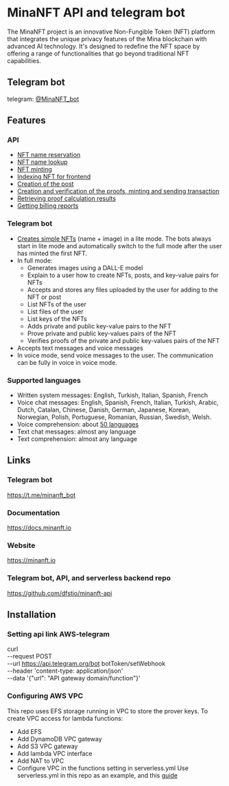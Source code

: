 # MinaNFT API and telegram bot

The MinaNFT project is an innovative Non-Fungible Token (NFT) platform that integrates the unique privacy features of the Mina blockchain with advanced AI technology. It's designed to redefine the NFT space by offering a range of functionalities that go beyond traditional NFT capabilities.

## Telegram bot

telegram: [@MinaNFT_bot](https://t.me/minanft_bot?start)

## Features

### API

- [NFT name reservation](https://docs.minanft.io/api/class/api/#reserveName)
- [NFT name lookup](https://docs.minanft.io/api/class/api/#lookupName)
- [NFT minting](https://docs.minanft.io/api/class/api/#mint)
- [Indexing NFT for frontend](https://docs.minanft.io/api/class/api/#indexName)
- [Creation of the post](https://docs.minanft.io/api/class/api/#post)
- [Creation and verification of the proofs, minting and sending transaction](https://docs.minanft.io/api/class/api/#proof)
- [Retrieving proof calculation results](https://docs.minanft.io/api/class/api/#waitForJobResult)
- [Getting billing reports](https://docs.minanft.io/api/class/api/#queryBilling)

### Telegram bot

- [Creates simple NFTs](https://t.me/minanft_bot?start) (name + image) in a lite mode. The bots always start in lite mode and automatically switch to the full mode after the user has minted the first NFT.
- In full mode:
  - Generates images using a DALL-E model
  - Explain to a user how to create NFTs, posts, and key-value pairs for NFTs
  - Accepts and stores any files uploaded by the user for adding to the NFT or post
  - List NFTs of the user
  - List files of the user
  - List keys of the NFTs
  - Adds private and public key-value pairs to the NFT
  - Prove private and public key-values pairs of the NFT
  - Verifies proofs of the private and public key-values pairs of the NFT
- Accepts text messages and voice messages
- In voice mode, send voice messages to the user. The communication can be fully in voice in voice mode.

### Supported languages

- Written system messages: English, Turkish, Italian, Spanish, French
- Voice chat messages: English, Spanish, French, Italian, Turkish, Arabic, Dutch, Catalan, Chinese, Danish, German, Japanese, Korean, Norwegian, Polish, Portuguese, Romanian, Russian, Swedish, Welsh.
- Voice comprehension: about [50 languages](https://github.com/openai/whisper#available-models-and-languages)
- Text chat messages: almost any language
- Text comprehension: almost any language

## Links

### Telegram bot

https://t.me/minanft_bot

### Documentation

https://docs.minanft.io

### Website

https://minanft.io

### Telegram bot, API, and serverless backend repo

https://github.com/dfstio/minanft-api

## Installation

### Setting api link AWS-telegram

curl \
 --request POST \
 --url https://api.telegram.org/bot botToken/setWebhook \
 --header 'content-type: application/json' \
 --data '{"url": "API gateway domain/function"}'

### Configuring AWS VPC

This repo uses EFS storage running in VPC to store the prover keys. To create VPC access for lambda functions:

- Add EFS
- Add DynamoDB VPC gateway
- Add S3 VPC gateway
- Add lambda VPC interface
- Add NAT to VPC
- Configure VPC in the functions setting in serverless.yml
  Use serverless.yml in this repo as an example, and this [guide](https://medium.com/@pra4mesh/internet-access-to-aws-lambda-in-a-vpc-6f7b65845f1d)
